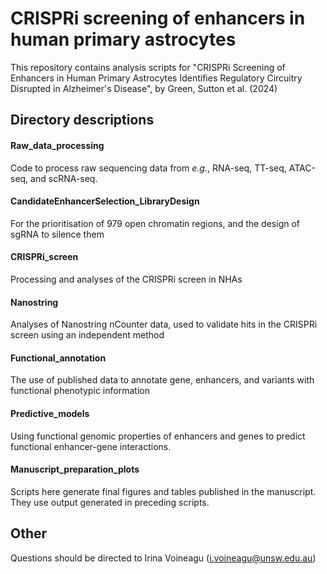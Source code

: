 # CRISPRi screening of enhancers in human primary astrocytes

This repository contains analysis scripts for "CRISPRi Screening of Enhancers in Human Primary Astrocytes Identifies Regulatory Circuitry Disrupted in Alzheimer's Disease", by Green, Sutton et al. (2024)



## Directory descriptions
#### Raw_data_processing
Code to process raw sequencing data from *e.g.*, RNA-seq, TT-seq, ATAC-seq, and scRNA-seq.

#### CandidateEnhancerSelection_LibraryDesign
For the prioritisation of 979 open chromatin regions, and the design of sgRNA to silence them

#### CRISPRi_screen
Processing and analyses of the CRISPRi screen in NHAs

#### Nanostring
Analyses of Nanostring nCounter data, used to validate hits in the CRISPRi screen using an independent method

#### Functional_annotation
The use of published data to annotate gene, enhancers, and variants with functional phenotypic information

#### Predictive_models
Using functional genomic properties of enhancers and genes to predict functional enhancer-gene interactions.

#### Manuscript_preparation_plots

Scripts here generate final figures and tables published in the manuscript. They use output generated in preceding scripts.

## Other
Questions should be directed to Irina Voineagu (i.voineagu@unsw.edu.au)
